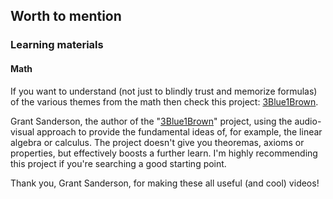 ## Worth to mention

### Learning materials

#### Math

If you want to understand (not just to blindly trust and memorize formulas) of the various themes from the math then check this project: [3Blue1Brown](https://www.3blue1brown.com).

Grant Sanderson, the author of the "[3Blue1Brown](https://www.3blue1brown.com)" project, using the audio-visual approach to provide the fundamental ideas of, for example, the linear algebra or calculus. The project doesn't give you theoremas, axioms or properties, but effectively boosts a further learn. I'm highly recommending this project if you're searching a good starting point.

Thank you, Grant Sanderson, for making these all useful (and cool) videos!
